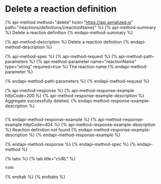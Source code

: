 # Delete a reaction definition

{% api-method method="delete" host="https://api.serialized.io" path="/reactions/definitions/{reactionName}" %}
{% api-method-summary %}
Delete a reaction definition
{% endapi-method-summary %}

{% api-method-description %}
Delete a reaction definition
{% endapi-method-description %}

{% api-method-spec %}
{% api-method-request %}
{% api-method-path-parameters %}
{% api-method-parameter name="reactionName" type="string" required=true %}
The reaction name
{% endapi-method-parameter %}

{% endapi-method-path-parameters %}
{% endapi-method-request %}

{% api-method-response %}
{% api-method-response-example httpCode=200 %}
{% api-method-response-example-description %}
Aggregate successfully deleted.
{% endapi-method-response-example-description %}

```

```
{% endapi-method-response-example %}
{% api-method-response-example httpCode=404 %}
{% api-method-response-example-description %}
Reaction definition not found
{% endapi-method-response-example-description %}
{% endapi-method-response-example %}


{% endapi-method-response %}
{% endapi-method-spec %}
{% endapi-method %}

{% tabs %}
{% tab title="cURL" %}
```bash
todo
```
{% endtab %}
{% endtabs %}

